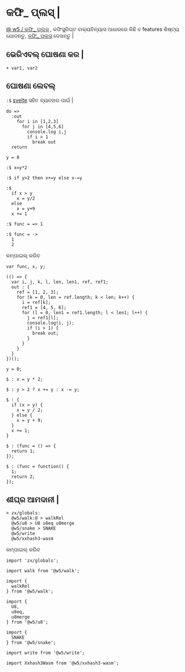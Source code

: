 # କଫି_ ପ୍ଲସ୍ |

[@ w5 / କଫି_ ପ୍ଲସ୍](http://npmjs.com/@w5/coffee_plus) , କଫିସ୍କ୍ରିପ୍ଟ ବାକ୍ୟବିନ୍ୟାସ ଆଧାରରେ କିଛି ବ features ଶିଷ୍ଟ୍ୟ ଯୋଡନ୍ତୁ, [କଫି_ ପ୍ଲସ୍](./coffee_plus.md) ଦେଖନ୍ତୁ |

## ଭେରିଏବଲ୍ ଘୋଷଣା କର |

```
+ var1, var2
```

## ଘୋଷଣା ଲେବଲ୍

`:$` [svelte](https://svelte.dev/docs#component-format-script-3-$-marks-a-statement-as-reactive) ସହିତ ବ୍ୟବହାର ପାଇଁ |

```
do =>
  :out
    for i in [1,2,3]
      for j in [4,5,6]
        console.log i,j
        if i > 1
          break out
  return

y = 0

:$ x=y*2

:$ if y>2 then x+=y else x-=y

:$
  if x > y
    x = y/2
  else
    x = y+9
  x += 1

:$ func = => 1

:$ func = ->
  1
  2
```

କମ୍ପାଇଲ୍ କରିବ

```
var func, x, y;

(() => {
  var i, j, k, l, len, len1, ref, ref1;
  out : {
    ref = [1, 2, 3];
    for (k = 0, len = ref.length; k < len; k++) {
      i = ref[k];
      ref1 = [4, 5, 6];
      for (l = 0, len1 = ref1.length; l < len1; l++) {
        j = ref1[l];
        console.log(i, j);
        if (i > 1) {
          break out;
        }
      }
    }
  }
})();

y = 0;

$ : x = y * 2;

$ : y > 2 ? x += y : x -= y;

$ : {
  if (x > y) {
    x = y / 2;
  } else {
    x = y + 9;
  }
  x += 1;
}

$ : (func = () => {
  return 1;
});

$ : (func = function() {
  1;
  return 2;
});
```

## ଶୀଘ୍ର ଆମଦାନୀ |

```
> zx/globals:
  @w5/walk:@ > walkRel
  @w5/u8 > U8 u8eq u8merge
  @w5/snake > SNAKE
  @w5/write
  @w5/xxhash3-wasm
```

କମ୍ପାଇଲ୍ କରିବ

```
import 'zx/globals';

import walk from '@w5/walk';

import {
  walkRel
} from '@w5/walk';

import {
  U8,
  u8eq,
  u8merge
} from '@w5/u8';

import {
  SNAKE
} from '@w5/snake';

import write from '@w5/write';

import Xxhash3Wasm from '@w5/xxhash3-wasm';
```
